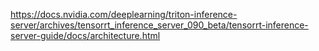 https://docs.nvidia.com/deeplearning/triton-inference-server/archives/tensorrt_inference_server_090_beta/tensorrt-inference-server-guide/docs/architecture.html
